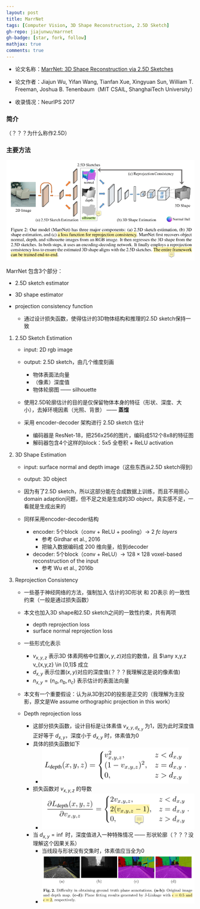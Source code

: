 ```yaml
---
layout: post
title: MarrNet
tags: [Computer Vision, 3D Shape Reconstruction, 2.5D Sketch]
gh-repo: jiajunwu/marrnet
gh-badge: [star, fork, follow]
mathjax: true
comments: true
---
```


* 论文名称：[MarrNet: 3D Shape Reconstruction via 2.5D Sketches](https://jiajunwu.com/papers/marrnet_nips.pdf)

* 论文作者：Jiajun Wu, Yifan Wang, Tianfan Xue, Xingyuan Sun, William T. Freeman, Joshua B. Tenenbaum（MIT CSAIL, ShanghaiTech University）

* 收录情况：NeurIPS 2017

### 简介
（？？？为什么称作2.5D）

### 主要方法
![](../img/post/marrnet_fig2.png)

MarrNet 包含3个部分：
* 2.5D sketch estimator
* 3D shape estimator

* projection consistency function
    - 通过设计损失函数，使得估计的3D物体结构和推理的2.5D sketch保持一致

1. 2.5D Sketch Estimation
    - input: 2D rgb image
    - output: 2.5D sketch，由几个维度刻画
        * 物体表面法向量
        * （像素）深度值
        * 物体轮廓图 —— silhouette

    - 使用2.5D轮廓估计的目的是仅保留物体本身的特征（形状、深度、大小），去掉环境因素（光照、背景） —— **蒸馏**
    - 采用 encoder-decoder 架构进行 2.5D sketch 估计
        * 编码器是 ResNet-18，把256x256的图片，编码成512个8x8的特征图
        * 解码器包含4个这样的block：5x5 全卷积 + ReLU activation

2. 3D Shape Estimation
    - input: surface normal and depth image（这些东西从2.5D sketch得到）
    - output: 3D object

    - 因为有了2.5D sketch，所以这部分能在合成数据上训练，而且不用担心domain adaption问题，但不足之处是生成的3D object，真实感不足，一看就是生成出来的

    - 同样采用encoder-decoder结构
        - encoder: 5个block（conv + ReLU + pooling）$\rightarrow$ $2~fc~ layers$
            * 参考 Girdhar et al., 2016
            - 把输入数据编码成 200 维向量，给到decoder
        - decoder: 5个block（conv + ReLU）$\rightarrow$ $128 \times 128$ voxel-based reconstruction of the input
            * 参考 Wu et al., 2016b

3. Reprojection Consistency
    - 一些基于神经网络的方法，强制加入 估计的3D形状 和 2D表示 的一致性约束（一般是通过损失函数）
    - 本文也加入3D shape和2.5D sketch之间的一致性约束，共有两项
        * depth reprojection loss
        * surface normal reprojection loss
    - 一些形式化表示
        * $v_{x,y,z}$ 表示3D 体素网格中位置$(x,y,z)$对应的数值，且 $\any x,y,z v_{x,y,z} \in [0,1]$ 成立
        * $d_{x,y}$ 表示位置$(x,y)$对应的深度值(？？？我理解这是说的像素值)
        * $n_{x,y} = (n_a, n_b, n_c)$ 表示估计的表面法向量

    - 本文有一个重要假设：认为从3D到2D的投影是正交的（我理解为主投影，原文是We assume orthographic projection in this work）

    - Depth reprojection loss
        * 这部分损失函数，设计目标是让体素值 $v_{x,y,d_{x,y}}$ 为1，因为此时深度值正好等于 $d_{x,y}$，深度小于 $d_{x,y}$ 时，体素值为0
        * 具体的损失函数如下
            - ![](../img/post/marrnet_eq1.png)
        * 损失函数对 $v_{x,y,z}$ 的导数
            - ![](../img/post/marrnet_eq2.png)
        - 当 $d_{x,y} = \inf$ 时，深度值进入一种特殊情况 —— 形状轮廓（？？？没理解这个因果关系）
            - 当线段与形状没有交集时，体素值应当全为0
            - ![](../img/post/planerecover_fig2.png)